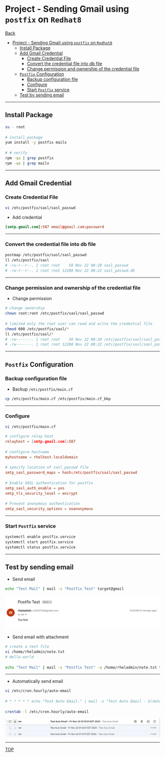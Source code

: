 # Project - Sending Gmail using `postfix` on `Redhat8`

[Back](../../index.md)

- [Project - Sending Gmail using `postfix` on `Redhat8`](#project---sending-gmail-using-postfix-on-redhat8)
  - [Install Package](#install-package)
  - [Add Gmail Credential](#add-gmail-credential)
    - [Create Credential File](#create-credential-file)
    - [Convert the credential file into db file](#convert-the-credential-file-into-db-file)
    - [Change permission and ownership of the credential file](#change-permission-and-ownership-of-the-credential-file)
  - [`Postfix` Configuration](#postfix-configuration)
    - [Backup configuration file](#backup-configuration-file)
    - [Configure](#configure)
    - [Start `Postfix` service](#start-postfix-service)
  - [Test by sending email](#test-by-sending-email)

---

## Install Package

```sh
su - root

# install package
yum install -y postfix mailx

# # verify
rpm -qa | grep postfix
rpm -qa | grep mailx
```

---

## Add Gmail Credential

### Create Credential File

```sh
vi /etc/postfix/sasl/sasl_passwd
```

- Add credential

```conf
[smtp.gmail.com]:587 email@gmail.com:password
```

---

### Convert the credential file into db file

```sh
postmap /etc/postfix/sasl/sasl_passwd
ll /etc/postfix/sasl
# -rw-r--r--. 1 root root    58 Nov 22 00:20 sasl_passwd
# -rw-r--r--. 1 root root 12288 Nov 22 00:22 sasl_passwd.db
```

---

### Change permission and ownership of the credential file

- Change permission

```sh
# change ownership
chown root:root /etc/postfix/sasl/sasl_passwd

# limited only the root user can read and write the credential file
chmod 600 /etc/postfix/sasl/*
ll /etc/postfix/sasl/*
# -rw-------. 1 root root    58 Nov 22 00:20 /etc/postfix/sasl/sasl_passwd
# -rw-------. 1 root root 12288 Nov 22 00:22 /etc/postfix/sasl/sasl_passwd.db
```

---

## `Postfix` Configuration

### Backup configuration file

- Backup `/etc/postfix/main.cf`

```sh
cp /etc/postfix/main.cf /etc/postfix/main.cf_bkp
```

---

### Configure

```sh
vi /etc/postfix/main.cf
```

```conf
# configure relay host
relayhost = [smtp.gmail.com]:587

# configure hostname
myhostname = rhelhost.localdomain

# specify location of sasl_passwd file
smtp_sasl_password_maps = hash:/etc/postfix/sasl/sasl_passwd

# Enable SASL authentication for postfix
smtp_sasl_auth_enable = yes
smtp_tls_security_level = encrypt

# Prevent anonymous authentication
smtp_sasl_security_options = noanonymous
```

---

### Start `Postfix` service

```sh
systemctl enable postfix.service
systemctl start postfix.service
systemctl status postfix.service
```

---

## Test by sending email

- Send email

```sh
echo "Test Mail" | mail -s "Postfix Test" target@gmail
```

![postfix-test](./pic/postfix-test.png)

- Send email with attachment

```sh
# create a text file
vi /home/rheladmin/note.txt
# Hello world

echo "Test Mail" | mail -s "Postfix Test" -a /home/rheladmin/note.txt target@gmail
```

---

- Automatically send email

```sh
vi /etc/cron.hourly/auto-email

# * * * * * echo "Test Auto Email." | mail -s "Test Auto Email - $(date)" target@gmail

crontab -l /etc/cron.hourly/auto-email
```

![cron-email](./pic/cron-email.png)

---

[TOP](#project---sending-gmail-using-postfix-on-redhat8)
